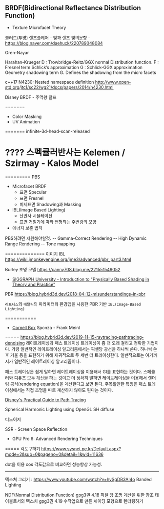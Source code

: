 
## BRDF(Bidirectional Reflectance Distribution Function)
- Texture
Microfacet Theory


블러드(투명)
렌즈플레어 - 빛과 렌즈 빛의문향 - https://blog.naver.com/daehuck/220789048084



Oren-Nayar

Harahan-Krueger
D : Trowbridge-Reitz/GGX normal Distribution function.
F : Fresnel term Schlick’s approximation
G : Schlick-GGX approximation
Geometry shadowing term G. Defines the shadowing from the micro facets




c++17
N4230: Nested namespace definition
http://www.open-std.org/jtc1/sc22/wg21/docs/papers/2014/n4230.html



Disney BRDF - 주먹왕 랄프


=======
- Color Masking
- UV Animation

=======
infinite-3d-head-scan-released

????
스펙큘러반사는 Kelemen / Szirmay - Kalos Model
=====


=========
PBS
- Microfacet BRDF
  - 표면 Specular
  - 표면 Fresnel
  - 미세표면 Shadowing과 Masking
- IBL(Image Based Lighting)
  - 난반사 시뮬레이션
  - 표면 거칠기에 따라 변형되는 주변광의 모양
- 에너지 보존 법칙

PBS하려면 지원해야할것.
-- Gamma-Correct Rendering
-- High Dynamic Range Rendering
-- Tone mapping

==============
이미지 IBL
https://wiki.jmonkeyengine.org/jme3/advanced/pbr_part3.html



Burley 조명 모델
https://canny708.blog.me/221551549052


- [SIGGRAPH University - Introduction to "Physically Based Shading in Theory and Practice"](https://youtu.be/j-A0mwsJRmk)

PBR
https://blog.hybrid3d.dev/2018-04-12-misunderstandings-in-pbr

`러프니스`와 `메탈릭`의 파라미터화
환경맵을 사용한 PBR 기반 `IBL(Image-Based Lighting)`

===========


- [Cornell Box](https://en.wikipedia.org/wiki/Cornell_box)
Sponza - Frank Meinl

=====
https://blog.hybrid3d.dev/2019-11-15-raytracing-pathtracing-denoising
레이트레이싱과 패스 트레이싱
 트레이싱이 좀 더 오래 걸리고 정확한 기법이다. 가령 일반적인 레이트레이싱 알고리즘에서는 픽셀당 광선을 하나씩 쏜다. 하나씩 쏜 후 거울 등을 표현하기 위해 재귀적으로 두 세번 더 트레이싱한다. 일반적으로는 여기까지가 일반적인 레이트레이싱 알고리즘이다.

패스 트레이싱은 쉽게 말하면 레이트레이싱을 이용해서 GI를 표현하는 것이다. 스페큘러와 디퓨즈 모두 계산을 하는 것이고 더 정확히 말하면 레이트레이싱을 이용해서 렌더링 공식(rendering equation)을 계산한다고 보면 된다. 주목할만한 특징은 패스 트레이싱에서는 직접 조명을 따로 계산하지 않아도 된다는 것이다.


[Disney's Practical Guide to Path Tracing](https://www.youtube.com/watch?v=frLwRLS_ZR0)


Spherical Harmonic Lighting using OpenGL
SH diffuse

디노이저

SSR - Screen Space Reflection
- GPU Pro 6: Advanced Rendering Techniques

=====
각도구하기
https://www.sysnet.pe.kr/Default.aspx?mode=2&sub=0&pageno=0&detail=1&wid=11636


dot을 이용 cos 각도값으로 비교하면 성능향상 가능성.



---------
텍스쳐 그리기 : https://www.youtube.com/watch?v=hySgDB3AI4o
Banded Lighting

NDF(Normal Distribution Function)
gpg3권 4.18 픽셀 당 조명 계산을 위한 참조 테이블로서의 텍스처
gpg3권 4.19 수작업으로 만든 셰이딩 모형으로 렌더링하기
